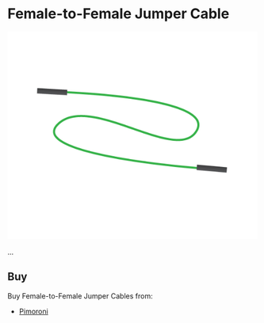 # Female-to-Female Jumper Cable

![Female-to-Female Jumper Cable](jumper-female-to-female.png)

...

## Buy

Buy Female-to-Female Jumper Cables from:

- [Pimoroni](http://shop.pimoroni.com/products/jumper-jerky)
